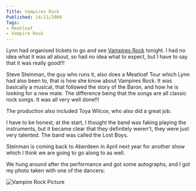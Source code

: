 ```yaml
---
Title: Vampires Rock
Published: 14/11/2008
Tags:
- Meatloaf
- Vampire Rock
---
```


Lynn had organised tickets to go and see [Vampires Rock](http://www.vampiresrock.com/index.htm) tonight. I had no idea what it was all about, so had no idea what to expect, but I have to say that it was really good!!!

Steve Steinman, the guy who runs it, also does a Meatloaf Tour which Lynn had also been to, that is how she know about Vampires Rock. It was basically a musical, that followed the story of the Baron, and how he is looking for a new mate. The difference being that the songs are all classic rock songs. It was all very well done!!!

The production also included Toya Wilcox, who also did a great job.

I have to be honest, at the start, I thought the band was faking playing the instruments, but it became clear that they definitely weren't, they were just very talented. The band was called the Lost Boys.

Steinman is coming back to Aberdeen in April next year for another show which I think we are going to go along to as well.

We hung around after the performance and got some autographs, and I got my photo taken with one of the dancers:

![Vampire Rock Picture](https://gep13wpstorage.blob.core.windows.net/gep13/2008/11/14/1476.jpg)
